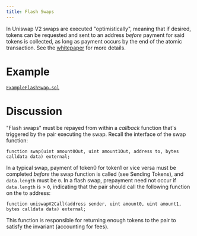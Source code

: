 ```yaml
---
title: Flash Swaps
---
```


In Uniswap V2 swaps are executed "optimistically", meaning that if desired, tokens can be requested and sent to an address _before_ payment for said tokens is collected, as long as payment occurs by the end of the atomic transaction. See the <a href='/whitepaper.pdf' target='_blank' rel='noopener noreferrer'>whitepaper</a> for more details.

# Example

[`ExampleFlashSwap.sol`](https://github.com/Uniswap/uniswap-v2-periphery/blob/master/contracts/ExampleFlashSwap.sol)

# Discussion

"Flash swaps" must be repayed from within a _callback_ function that's triggered by the pair executing the swap. Recall the interface of the <Link to='/docs/v2/smart-contracts/pair#swap'>swap</Link> function:

```solidity
function swap(uint amount0Out, uint amount1Out, address to, bytes calldata data) external;
```

In a typical swap, payment of token0 for token1 or vice versa must be completed _before_ the swap function is called (see <Link to='/docs/v2/smart-contracts/architecture/#sending-tokens'>Sending Tokens</Link>), and `data.length` must be `0`. In a flash swap, prepayment need not occur if `data.length` is > `0`, indicating that the pair should call the following function on the to address:

```solidity
function uniswapV2Call(address sender, uint amount0, uint amount1, bytes calldata data) external;
```

This function is responsible for returning enough tokens to the pair to satisfy the invariant (accounting for fees).
